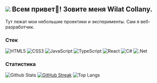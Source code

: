 ## ![](https://komarev.com/ghpvc/?username=Wilat) Всем привет👋! Зовите меня Wilat Collany.
Тут лежат мои небольшие проектики и эксперименты. Сам я веб-разработчик.


### Стек
![HTML5](https://img.shields.io/badge/-HTML5-E34F26?style=flat-square&logo=html5&logoColor=white) 
![CSS3](https://img.shields.io/badge/-CSS3-1572B6?style=flat-square&logo=css3) 
![JavaScript](https://img.shields.io/badge/-JavaScript-yellow?style=flat-square&logo=javascript)
![TypeScript](https://img.shields.io/badge/-typescript-%2347a2f1?style=flat-square&logo=typescript)
![React](https://img.shields.io/badge/-React-black?style=flat-square&logo=react)
![C#](https://img.shields.io/badge/-c%23-blueviolet?style=flat-square&logo=csharp)
![.Net](https://img.shields.io/badge/-.Net-blueviolet?style=flat-square&logo=dotnet)

### Статистика
![Github Stats](https://github-readme-stats.vercel.app/api?username=Wilat&count_private=true&show_icons=true&include_all_commits=true)
[![GitHub Streak](https://github-readme-streak-stats.herokuapp.com/?user=Wilat)](https://git.io/streak-stats)
![Top Langs](https://github-readme-stats.vercel.app/api/top-langs/?username=Wilat&layout=compact)

<!--
**Wilat/Wilat** is a ✨ _special_ ✨ repository because its `README.md` (this file) appears on your GitHub profile.

Here are some ideas to get you started:

- 🔭 I’m currently working on ...
- 🌱 I’m currently learning ...
- 👯 I’m looking to collaborate on ...
- 🤔 I’m looking for help with ...
- 💬 Ask me about ...
- 📫 How to reach me: ...
- 😄 Pronouns: ...
- ⚡ Fun fact: ...
-->
